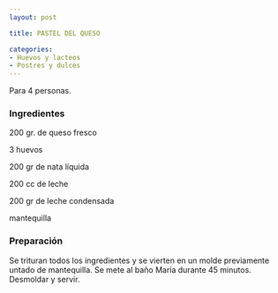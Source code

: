 ```yaml
---
layout: post

title: PASTEL DEL QUESO

categories:
- Huevos y lacteos
- Postres y dulces
---
```

Para 4 personas.

<h3>Ingredientes</h3>
200 gr. de queso fresco

3 huevos

200 gr de nata líquida

200 cc de leche

200 gr de leche condensada

mantequilla

<h3>Preparación</h3>
Se trituran todos los ingredientes y se vierten en un molde previamente untado de mantequilla. Se mete al baño María durante 45 minutos. Desmoldar y servir.